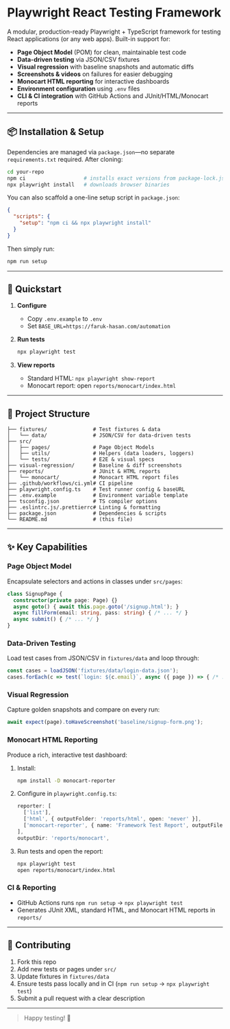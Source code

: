 # Playwright React Testing Framework

A modular, production-ready Playwright + TypeScript framework for testing React applications (or any web apps). Built-in support for:

* **Page Object Model** (POM) for clean, maintainable test code
* **Data-driven testing** via JSON/CSV fixtures
* **Visual regression** with baseline snapshots and automatic diffs
* **Screenshots & videos** on failures for easier debugging
* **Monocart HTML reporting** for interactive dashboards
* **Environment configuration** using `.env` files
* **CLI & CI integration** with GitHub Actions and JUnit/HTML/Monocart reports

---

## 📦 Installation & Setup

Dependencies are managed via `package.json`—no separate `requirements.txt` required. After cloning:

```bash
cd your-repo
npm ci                   # installs exact versions from package-lock.json
npx playwright install   # downloads browser binaries
```

You can also scaffold a one-line setup script in `package.json`:

```json
{
  "scripts": {
    "setup": "npm ci && npx playwright install"
  }
}
```

Then simply run:

```bash
npm run setup
```

---

## 🚀 Quickstart

1. **Configure**

   * Copy `.env.example` to `.env`
   * Set `BASE_URL=https://faruk-hasan.com/automation`
2. **Run tests**

   ```bash
   npx playwright test
   ```
3. **View reports**

   * Standard HTML: `npx playwright show-report`
   * Monocart report: open `reports/monocart/index.html`

---

## 📁 Project Structure

```text
├── fixtures/               # Test fixtures & data
│   └── data/               # JSON/CSV for data-driven tests
├── src/
│   ├── pages/              # Page Object Models
│   ├── utils/              # Helpers (data loaders, loggers)
│   └── tests/              # E2E & visual specs
├── visual-regression/      # Baseline & diff screenshots
├── reports/                # JUnit & HTML reports
│   └── monocart/           # Monocart HTML report files
├── .github/workflows/ci.yml# CI pipeline
├── playwright.config.ts    # Test runner config & baseURL
├── .env.example            # Environment variable template
├── tsconfig.json           # TS compiler options
├── .eslintrc.js/.prettierrc# Linting & formatting
├── package.json            # Dependencies & scripts
└── README.md               # (this file)
```

---

## ✨ Key Capabilities

### Page Object Model

Encapsulate selectors and actions in classes under `src/pages`:

```ts
class SignupPage {
  constructor(private page: Page) {}
  async goto() { await this.page.goto('/signup.html'); }
  async fillForm(email: string, pass: string) { /* ... */ }
  async submit() { /* ... */ }
}
```

### Data-Driven Testing

Load test cases from JSON/CSV in `fixtures/data` and loop through:

```ts
const cases = loadJSON('fixtures/data/login-data.json');
cases.forEach(c => test(`login: ${c.email}`, async ({ page }) => { /* ... */ }));
```

### Visual Regression

Capture golden snapshots and compare on every run:

```ts
await expect(page).toHaveScreenshot('baseline/signup-form.png');
```

### Monocart HTML Reporting

Produce a rich, interactive test dashboard:

1. Install:

   ```bash
   npm install -D monocart-reporter
   ```
2. Configure in `playwright.config.ts`:

   ```ts
   reporter: [
     ['list'],
     ['html', { outputFolder: 'reports/html', open: 'never' }],
     ['monocart-reporter', { name: 'Framework Test Report', outputFile: 'reports/monocart/index.html' }]
   ],
   outputDir: 'reports/monocart',
   ```
3. Run tests and open the report:

   ```bash
   npx playwright test
   open reports/monocart/index.html
   ```

### CI & Reporting

* GitHub Actions runs `npm run setup` → `npx playwright test`
* Generates JUnit XML, standard HTML, and Monocart HTML reports in `reports/`

---

## 🤝 Contributing

1. Fork this repo
2. Add new tests or pages under `src/`
3. Update fixtures in `fixtures/data`
4. Ensure tests pass locally and in CI (`npm run setup` → `npx playwright test`)
5. Submit a pull request with a clear description

---

> Happy testing! 🧪
